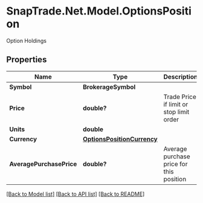 # SnapTrade.Net.Model.OptionsPosition
Option Holdings

## Properties

Name | Type | Description | Notes
------------ | ------------- | ------------- | -------------
**Symbol** | **BrokerageSymbol** |  | [optional] 
**Price** | **double?** | Trade Price if limit or stop limit order | [optional] 
**Units** | **double** |  | [optional] 
**Currency** | [**OptionsPositionCurrency**](OptionsPositionCurrency.md) |  | [optional] 
**AveragePurchasePrice** | **double?** | Average purchase price for this position | [optional] 

[[Back to Model list]](../README.md#documentation-for-models) [[Back to API list]](../README.md#documentation-for-api-endpoints) [[Back to README]](../README.md)


